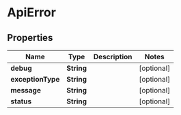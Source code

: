 

# ApiError


## Properties

| Name | Type | Description | Notes |
|------------ | ------------- | ------------- | -------------|
|**debug** | **String** |  |  [optional] |
|**exceptionType** | **String** |  |  [optional] |
|**message** | **String** |  |  [optional] |
|**status** | **String** |  |  [optional] |



